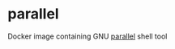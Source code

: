 # parallel

Docker image containing GNU [parallel](https://www.gnu.org/software/parallel/) shell tool
